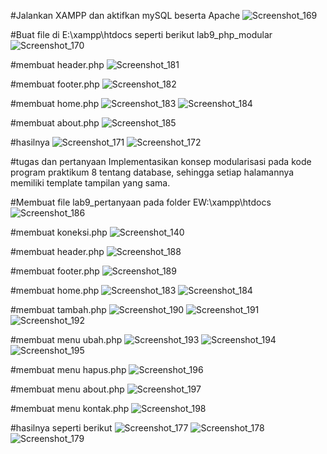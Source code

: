 #Jalankan XAMPP dan aktifkan mySQL beserta Apache
![Screenshot_169](https://user-images.githubusercontent.com/81457697/121101367-ee29e400-c825-11eb-9939-32a63df9aae8.png)

#Buat file di E:\xampp\htdocs seperti berikut lab9_php_modular
![Screenshot_170](https://user-images.githubusercontent.com/81457697/121102108-54fbcd00-c827-11eb-8058-00b8c1107c59.png)

#membuat header.php
![Screenshot_181](https://user-images.githubusercontent.com/81457697/121102388-a310d080-c827-11eb-9a2d-9b09238afeb3.png)

#membuat footer.php
![Screenshot_182](https://user-images.githubusercontent.com/81457697/121102442-c89dda00-c827-11eb-8979-2a20fed90ed4.png)

#membuat home.php
![Screenshot_183](https://user-images.githubusercontent.com/81457697/121102520-fbe06900-c827-11eb-8f38-adb8a685aa00.png)
![Screenshot_184](https://user-images.githubusercontent.com/81457697/121102523-fe42c300-c827-11eb-9efa-01a3ca5c17b0.png)

#membuat about.php
![Screenshot_185](https://user-images.githubusercontent.com/81457697/121102571-187ca100-c828-11eb-959f-0757552aaeaa.png)

#hasilnya
![Screenshot_171](https://user-images.githubusercontent.com/81457697/121102607-2fbb8e80-c828-11eb-883d-142d29184988.png)
![Screenshot_172](https://user-images.githubusercontent.com/81457697/121102608-31855200-c828-11eb-9eec-ed10a56738f0.png)

#tugas dan pertanyaan
Implementasikan konsep modularisasi pada kode program praktikum 8 tentang
database, sehingga setiap halamannya memiliki template tampilan yang sama.

#Membuat file lab9_pertanyaan pada folder EW:\xampp\htdocs
![Screenshot_186](https://user-images.githubusercontent.com/81457697/121102750-9b9df700-c828-11eb-910c-bd66cdd123e4.png)

#membuat koneksi.php
![Screenshot_140](https://user-images.githubusercontent.com/81457697/121102847-cdaf5900-c828-11eb-9c98-77bf261089c8.png)

#membuat header.php
![Screenshot_188](https://user-images.githubusercontent.com/81457697/121102914-f0417200-c828-11eb-8e8b-b2f947693ece.png)

#membuat footer.php
![Screenshot_189](https://user-images.githubusercontent.com/81457697/121102975-0bac7d00-c829-11eb-9efa-d2192c3b2ed9.png)

#membuat home.php
![Screenshot_183](https://user-images.githubusercontent.com/81457697/121103651-92158e80-c82a-11eb-894c-1941ce811f6f.png)
![Screenshot_184](https://user-images.githubusercontent.com/81457697/121103659-96da4280-c82a-11eb-976c-bd5e08356997.png)


#membuat tambah.php
![Screenshot_190](https://user-images.githubusercontent.com/81457697/121104021-5929e980-c82b-11eb-8f2a-32b99ffb0228.png)
![Screenshot_191](https://user-images.githubusercontent.com/81457697/121104022-5c24da00-c82b-11eb-8b6e-3b3feb02d8b0.png)
![Screenshot_192](https://user-images.githubusercontent.com/81457697/121104028-5dee9d80-c82b-11eb-91ee-6513fdc513e0.png)

#membuat menu ubah.php
![Screenshot_193](https://user-images.githubusercontent.com/81457697/121104275-e10ff380-c82b-11eb-8428-756df66407ba.png)
![Screenshot_194](https://user-images.githubusercontent.com/81457697/121104293-ea00c500-c82b-11eb-8c66-f0d75a954197.png)
![Screenshot_195](https://user-images.githubusercontent.com/81457697/121104302-ef5e0f80-c82b-11eb-8f13-becb9a513c98.png)

#membuat menu hapus.php
![Screenshot_196](https://user-images.githubusercontent.com/81457697/121104353-1583af80-c82c-11eb-8107-469019c5b964.png)

#membuat menu about.php
![Screenshot_197](https://user-images.githubusercontent.com/81457697/121104824-0b15e580-c82d-11eb-8d8e-47f73ac33fe6.png)

#membuat menu kontak.php
![Screenshot_198](https://user-images.githubusercontent.com/81457697/121104878-241e9680-c82d-11eb-8e49-7ab6d4a0ba38.png)

#hasilnya seperti berikut
![Screenshot_177](https://user-images.githubusercontent.com/81457697/121104982-5b8d4300-c82d-11eb-95aa-bf1b280418dd.png)
![Screenshot_178](https://user-images.githubusercontent.com/81457697/121105005-68aa3200-c82d-11eb-9985-c795ee2610c0.png)
![Screenshot_179](https://user-images.githubusercontent.com/81457697/121105035-752e8a80-c82d-11eb-9bf6-dd36a775dd1c.png)





















